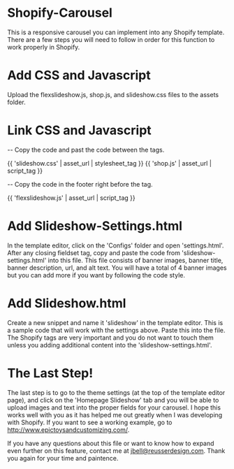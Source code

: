 Shopify-Carousel
================

This is a responsive carousel you can implement into any Shopify template. There are a few steps you will need to follow in order for this function to work properly in Shopify.


Add CSS and Javascript
================

Upload the flexslideshow.js, shop.js, and slideshow.css files to the assets folder.


Link CSS and Javascript
================

-- Copy the code and past the code between the <head></head> tags.

{{ 'slideshow.css' | asset_url | stylesheet_tag }}
{{ 'shop.js' | asset_url | script_tag }}



-- Copy the code in the footer right before the </body> tag.

{{ 'flexslideshow.js' | asset_url | script_tag }}

<script type="text/javascript">
  $(function(){
    SyntaxHighlighter.all();
  });
  $(window).load(function(){
    $('.flexslider').flexslider({
      animation: "slide",
      start: function(slider){
        $('body').removeClass('loading');
      }
    });
  });
</script>


Add Slideshow-Settings.html
================

In the template editor, click on the 'Configs' folder and open 'settings.html'. After any closing fieldset tag, copy and paste the code from 'slideshow-settings.html' into this file. This file consists of banner images, banner title, banner description, url, and alt text. You will have a total of 4 banner images but you can add more if you want by following the code style.


Add Slideshow.html
================

Create a new snippet and name it 'slideshow' in the template editor. This is a sample code that will work with the settings above. Paste this into the file. The Shopify tags are very important and you do not want to touch them unless you adding additional content into the 'slideshow-settings.html'.
      

The Last Step!
================

The last step is to go to the theme settings (at the top of the template editor page), and click on the 'Homepage Slideshow' tab and you will be able to upload images and text into the proper fields for your carousel. I hope this works well with you as it has helped me out greatly when I was developing with Shopify. If you want to see a working example, go to http://www.epictoysandcustomizing.com/.

If you have any questions about this file or want to know how to expand even further on this feature, contact me at jbell@reusserdesign.com. Thank you again for your time and paintence. 



